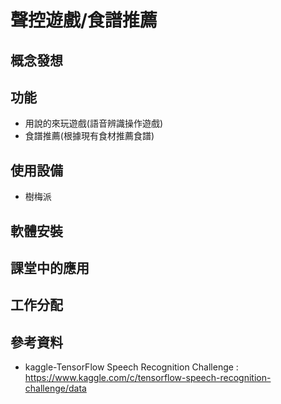 聲控遊戲/食譜推薦
===========
概念發想
-----

功能
-----
* 用說的來玩遊戲(語音辨識操作遊戲)
* 食譜推薦(根據現有食材推薦食譜)

使用設備
-------
* 樹梅派

軟體安裝
-----

課堂中的應用
------

工作分配
-------
參考資料
-------
* kaggle-TensorFlow Speech Recognition Challenge : https://www.kaggle.com/c/tensorflow-speech-recognition-challenge/data 
